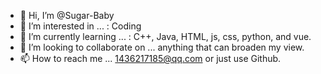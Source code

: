 - 👋 Hi, I’m @Sugar-Baby
- 👀 I’m interested in ... : Coding
- 🌱 I’m currently learning ... : C++, Java, HTML, js, css, python, and vue.
- 💞️ I’m looking to collaborate on ... anything that can broaden my view.
- 📫 How to reach me ... 1436217185@qq.com or just use Github.

<!---
Sugar-Baby/Sugar-Baby is a ✨ special ✨ repository because its `README.md` (this file) appears on your GitHub profile.
You can click the Preview link to take a look at your changes.
--->
